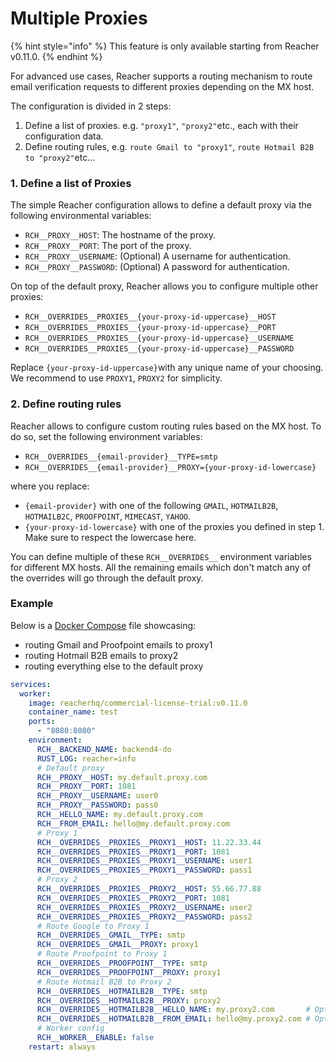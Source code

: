 # Multiple Proxies

{% hint style="info" %}
This feature is only available starting from Reacher v0.11.0.
{% endhint %}

For advanced use cases, Reacher supports a routing mechanism to route email verification requests to different proxies depending on the MX host.

The configuration is divided in 2 steps:

1. Define a list of proxies. e.g. `"proxy1"`, `"proxy2"`etc., each with their configuration data.
2. Define routing rules, e.g. `route Gmail to "proxy1"`, `route Hotmail B2B to "proxy2"`etc...

### 1. Define a list of Proxies

The simple Reacher configuration allows to define a default proxy via the following environmental variables:

* `RCH__PROXY__HOST`: The hostname of the proxy.
* `RCH__PROXY__PORT`: The port of the proxy.
* `RCH__PROXY__USERNAME`: (Optional) A username for authentication.
* `RCH__PROXY__PASSWORD`: (Optional) A password for authentication.

On top of the default proxy, Reacher allows you to configure multiple other proxies:

* `RCH__OVERRIDES__PROXIES__{your-proxy-id-uppercase}__HOST`&#x20;
* `RCH__OVERRIDES__PROXIES__{your-proxy-id-uppercase}__PORT`&#x20;
* `RCH__OVERRIDES__PROXIES__{your-proxy-id-uppercase}__USERNAME`&#x20;
* `RCH__OVERRIDES__PROXIES__{your-proxy-id-uppercase}__PASSWORD`&#x20;

Replace `{your-proxy-id-uppercase}`with any unique name of your choosing. We recommend to use `PROXY1`, `PROXY2` for simplicity.

### 2. Define routing rules

Reacher allows to configure custom routing rules based on the MX host. To do so, set the following environment variables:

* `RCH__OVERRIDES__{email-provider}__TYPE=smtp`
* `RCH__OVERRIDES__{email-provider}__PROXY={your-proxy-id-lowercase}`

where you replace:

* `{email-provider}` with one of the following `GMAIL`, `HOTMAILB2B`, `HOTMAILB2C`, `PROOFPOINT`, `MIMECAST`, `YAHOO`.
* `{your-proxy-id-lowercase}` with one of the proxies you defined in step 1. Make sure to respect the lowercase here.

You can define multiple of these `RCH__OVERRIDES__`  environment variables for different MX hosts. All the remaining emails which don't match any of the overrides will go through the default proxy.

### Example

Below is a [Docker Compose](https://docs.docker.com/compose/) file showcasing:

* routing Gmail and Proofpoint emails to proxy1
* routing Hotmail B2B emails to proxy2
* routing everything else to the default proxy

```yaml
services:
  worker:
    image: reacherhq/commercial-license-trial:v0.11.0
    container_name: test
    ports:
      - "8080:8080"
    environment:
      RCH__BACKEND_NAME: backend4-do
      RUST_LOG: reacher=info
      # Default proxy
      RCH__PROXY__HOST: my.default.proxy.com
      RCH__PROXY__PORT: 1081
      RCH__PROXY__USERNAME: user0
      RCH__PROXY__PASSWORD: pass0
      RCH__HELLO_NAME: my.default.proxy.com
      RCH__FROM_EMAIL: hello@my.default.proxy.com
      # Proxy 1
      RCH__OVERRIDES__PROXIES__PROXY1__HOST: 11.22.33.44
      RCH__OVERRIDES__PROXIES__PROXY1__PORT: 1081
      RCH__OVERRIDES__PROXIES__PROXY1__USERNAME: user1
      RCH__OVERRIDES__PROXIES__PROXY1__PASSWORD: pass1
      # Proxy 2
      RCH__OVERRIDES__PROXIES__PROXY2__HOST: 55.66.77.88
      RCH__OVERRIDES__PROXIES__PROXY2__PORT: 1081
      RCH__OVERRIDES__PROXIES__PROXY2__USERNAME: user2
      RCH__OVERRIDES__PROXIES__PROXY2__PASSWORD: pass2
      # Route Google to Proxy 1
      RCH__OVERRIDES__GMAIL__TYPE: smtp
      RCH__OVERRIDES__GMAIL__PROXY: proxy1
      # Route Proofpoint to Proxy 1
      RCH__OVERRIDES__PROOFPOINT__TYPE: smtp
      RCH__OVERRIDES__PROOFPOINT__PROXY: proxy1
      # Route Hotmail B2B to Proxy 2
      RCH__OVERRIDES__HOTMAILB2B__TYPE: smtp
      RCH__OVERRIDES__HOTMAILB2B__PROXY: proxy2
      RCH__OVERRIDES__HOTMAILB2B__HELLO_NAME: my.proxy2.com       # Optionally override the HELO/EHLO name
      RCH__OVERRIDES__HOTMAILB2B__FROM_EMAIL: hello@my.proxy2.com # Optionally override the MAIL FROM email.
      # Worker config
      RCH__WORKER__ENABLE: false
    restart: always
```

